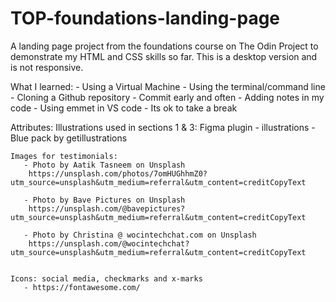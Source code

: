 # TOP-foundations-landing-page
A landing page project from the foundations course on The Odin Project to demonstrate my HTML and CSS skills so far. This is a desktop version and is not responsive.

What I learned:
    - Using a Virtual Machine
    - Using the terminal/command line
    - Cloning a Github repository
    - Commit early and often
    - Adding notes in my code
    - Using emmet in VS code
    - Its ok to take a break


Attributes:
    Illustrations used in sections 1 & 3:
        Figma plugin - illustrations - Blue pack by getillustrations

    Images for testimonials:
       - Photo by Aatik Tasneem on Unsplash
        https://unsplash.com/photos/7omHUGhhmZ0?utm_source=unsplash&utm_medium=referral&utm_content=creditCopyText

       - Photo by Bave Pictures on Unsplash
        https://unsplash.com/@bavepictures?utm_source=unsplash&utm_medium=referral&utm_content=creditCopyText

       - Photo by Christina @ wocintechchat.com on Unsplash
        https://unsplash.com/@wocintechchat?utm_source=unsplash&utm_medium=referral&utm_content=creditCopyText


    Icons: social media, checkmarks and x-marks
       - https://fontawesome.com/

    
